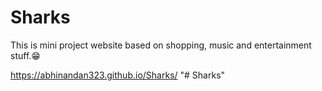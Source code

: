 # Sharks

This is mini project website based on shopping, music and entertainment stuff.😁

https://abhinandan323.github.io/Sharks/
"# Sharks" 
